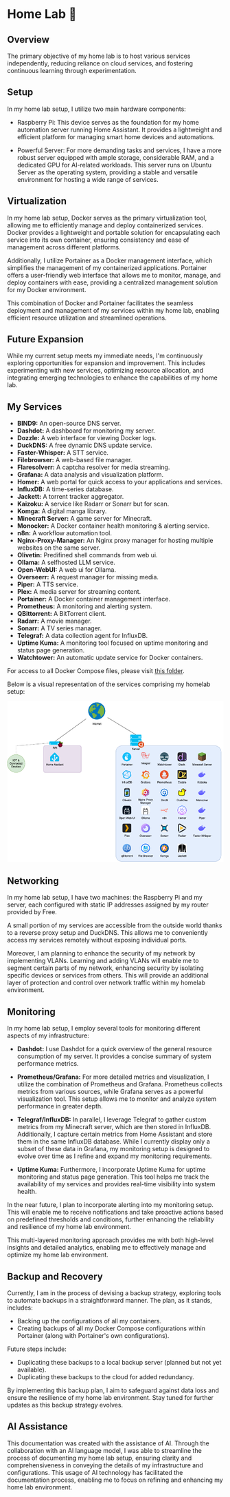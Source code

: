 # Home Lab 🧪
## Overview

The primary objective of my home lab is to host various services independently, reducing reliance on cloud services, and fostering continuous learning through experimentation.

## Setup

In my home lab setup, I utilize two main hardware components:

- Raspberry Pi: This device serves as the foundation for my home automation server running Home Assistant. It provides a lightweight and efficient platform for managing smart home devices and automations.

- Powerful Server: For more demanding tasks and services, I have a more robust server equipped with ample storage, considerable RAM, and a dedicated GPU for AI-related workloads. This server runs on Ubuntu Server as the operating system, providing a stable and versatile environment for hosting a wide range of services.

## Virtualization

In my home lab setup, Docker serves as the primary virtualization tool, allowing me to efficiently manage and deploy containerized services. Docker provides a lightweight and portable solution for encapsulating each service into its own container, ensuring consistency and ease of management across different platforms.

Additionally, I utilize Portainer as a Docker management interface, which simplifies the management of my containerized applications. Portainer offers a user-friendly web interface that allows me to monitor, manage, and deploy containers with ease, providing a centralized management solution for my Docker environment.

This combination of Docker and Portainer facilitates the seamless deployment and management of my services within my home lab, enabling efficient resource utilization and streamlined operations.

## Future Expansion

While my current setup meets my immediate needs, I'm continuously exploring opportunities for expansion and improvement. This includes experimenting with new services, optimizing resource allocation, and integrating emerging technologies to enhance the capabilities of my home lab.

## My Services
- **BIND9:** An open-source DNS server.
- **Dashdot:** A dashboard for monitoring my server.
- **Dozzle:** A web interface for viewing Docker logs.
- **DuckDNS:** A free dynamic DNS update service.
- **Faster-Whisper:** A STT service.
- **Filebrowser:** A web-based file manager.
- **Flaresolverr:** A captcha resolver for media streaming.
- **Grafana:** A data analysis and visualization platform.
- **Homer:** A web portal for quick access to your applications and services.
- **InfluxDB:** A time-series database.
- **Jackett:** A torrent tracker aggregator.
- **Kaizoku:** A service like Radarr or Sonarr but for scan.
- **Komga:** A digital manga library.
- **Minecraft Server:** A game server for Minecraft.
- **Monocker:** A Docker container health monitoring & alerting service.
- **n8n:** A workflow automation tool.
- **Nginx-Proxy-Manager:** An Nginx proxy manager for hosting multiple websites on the same server.
- **Olivetin:** Predifined shell commands from web ui.
- **Ollama:** A selfhosted LLM service.
- **Open-WebUI:** A web ui for Ollama.
- **Overseerr:** A request manager for missing media.
- **Piper:** A TTS service.
- **Plex:** A media server for streaming content.
- **Portainer:** A Docker container management interface.
- **Prometheus:** A monitoring and alerting system.
- **QBittorrent:** A BitTorrent client.
- **Radarr:** A movie manager.
- **Sonarr:** A TV series manager.
- **Telegraf:** A data collection agent for InfluxDB.
- **Uptime Kuma:** A monitoring tool focused on uptime monitoring and status page generation.
- **Watchtower:** An automatic update service for Docker containers.

For access to all Docker Compose files, please visit [this folder](link_to_your_folder_containing_docker_compose_files).

Below is a visual representation of the services comprising my homelab setup:

![Homelab Diagram](HomeLab.drawio.png)

## Networking

In my home lab setup, I have two machines: the Raspberry Pi and my server, each configured with static IP addresses assigned by my router provided by Free. 

A small portion of my services are accessible from the outside world thanks to a reverse proxy setup and DuckDNS. This allows me to conveniently access my services remotely without exposing individual ports.

<!-- Additionally, I utilize a local DNS server to provide more user-friendly domain names for my services. This is achieved through a combination of Bind9 for DNS resolution and the reverse proxy for routing traffic based on domain names. This setup enables me to access my services using more intuitive domain names rather than relying solely on IP addresses and ports, which can be cumbersome.

For more details on my local DNS configuration, please refer to [this file](link_to_your_local_dns_config). -->

Moreover, I am planning to enhance the security of my network by implementing VLANs. Learning and adding VLANs will enable me to segment certain parts of my network, enhancing security by isolating specific devices or services from others. This will provide an additional layer of protection and control over network traffic within my homelab environment.

## Monitoring

In my home lab setup, I employ several tools for monitoring different aspects of my infrastructure:

- **Dashdot:** I use Dashdot for a quick overview of the general resource consumption of my server. It provides a concise summary of system performance metrics.

- **Prometheus/Grafana:** For more detailed metrics and visualization, I utilize the combination of Prometheus and Grafana. Prometheus collects metrics from various sources, while Grafana serves as a powerful visualization tool. This setup allows me to monitor and analyze system performance in greater depth.

- **Telegraf/InfluxDB:** In parallel, I leverage Telegraf to gather custom metrics from my Minecraft server, which are then stored in InfluxDB. Additionally, I capture certain metrics from Home Assistant and store them in the same InfluxDB database. While I currently display only a subset of these data in Grafana, my monitoring setup is designed to evolve over time as I refine and expand my monitoring requirements.
  
- **Uptime Kuma:** Furthermore, I incorporate Uptime Kuma for uptime monitoring and status page generation. This tool helps me track the availability of my services and provides real-time visibility into system health.

In the near future, I plan to incorporate alerting into my monitoring setup. This will enable me to receive notifications and take proactive actions based on predefined thresholds and conditions, further enhancing the reliability and resilience of my home lab environment.

This multi-layered monitoring approach provides me with both high-level insights and detailed analytics, enabling me to effectively manage and optimize my home lab environment.


## Backup and Recovery

Currently, I am in the process of devising a backup strategy, exploring tools to automate backups in a straightforward manner. The plan, as it stands, includes:

- Backing up the configurations of all my containers.
- Creating backups of all my Docker Compose configurations within Portainer (along with Portainer's own configurations).

Future steps include:

- Duplicating these backups to a local backup server (planned but not yet available).
- Duplicating these backups to the cloud for added redundancy.

By implementing this backup plan, I aim to safeguard against data loss and ensure the resilience of my home lab environment. Stay tuned for further updates as this backup strategy evolves.



## AI Assistance

This documentation was created with the assistance of AI. Through the collaboration with an AI language model, I was able to streamline the process of documenting my home lab setup, ensuring clarity and comprehensiveness in conveying the details of my infrastructure and configurations. This usage of AI technology has facilitated the documentation process, enabling me to focus on refining and enhancing my home lab environment.

